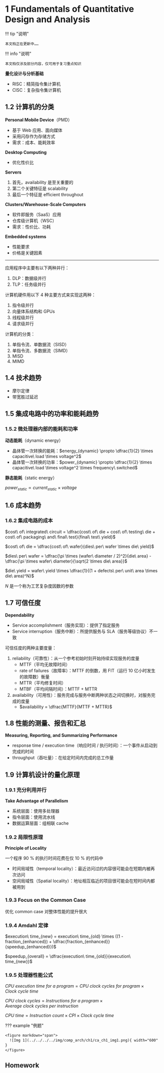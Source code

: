 # 1 Fundamentals of Quantitative Design and Analysis

!!! tip "说明"

    本文档正在更新中……

!!! info "说明"

    本文档仅涉及部分内容，仅可用于复习重点知识

**量化设计与分析基础**

<div>
<ul>
<li>RISC：精简指令集计算机</li>
<li>CISC：复杂指令集计算机</li>
</ul>
</div>

## 1.2 计算机的分类

**Personal Mobile Device**（PMD）

- 基于 Web 应用、面向媒体
- 采用闪存作为存储方式
- 需求：成本、能耗效率

**Desktop Computing**

- 优化性价比

**Servers**

1. 首先，availability 是至关重要的
2. 第二个关键特征是 scalability
3. 最后一个特征是 efficient throughout

**Clusters/Warehouse-Scale Computers**

- 软件即服务（SaaS）应用
- 仓库级计算机（WSC）
- 需求：性价比、功耗

**Embedded systems**

- 性能要求
- 价格是关键因素

---

应用程序中主要有以下两种并行：

1. DLP：数据级并行
2. TLP：任务级并行

计算机硬件用以下 4 种主要方式来实现这两种：

1. 指令级并行
2. 向量体系结构和 GPUs
3. 线程级并行
4. 请求级并行

计算机的分类：

1. 单指令流、单数据流（SISD）
2. 单指令流、多数据流（SIMD）
3. MISD
4. MIMD

## 1.4 技术趋势

- 摩尔定律
- 带宽胜过延迟

## 1.5 集成电路中的功率和能耗趋势

### 1.5.2 微处理器内部的能耗和功率

**动态能耗**（dynamic energy）

- 晶体管一次转换的能耗：$energy_{dynamic} \propto \dfrac{1}{2} \times capacitive\ load \times voltage^2$
- 晶体管一次转换的功率：$power_{dynamic} \propto \dfrac{1}{2} \times capacitive\ load \times voltage^2 \times frequency\ switched$

**静态能耗**（static energy）

$power_{static} \propto current_{static} \times voltage$

## 1.6 成本趋势

### 1.6.2 集成电路的成本

$cost\ of\ integrated\ circuit = \dfrac{cost\ of\ die + cost\ of\ testing\ die + cost\ of\ packaging\ and\ final\ test}{final\ test\ yield}$

$cost\ of\ die = \dfrac{cost\ of\ wafer}{dies\ per\ wafer \times die\ yield}$

$dies\ per\ wafer = \dfrac{\pi \times (wafer\ diameter / 2)^2}{die\ area} - \dfrac{\pi \times wafer\ diameter}{\sqrt{2 \times die\ area}}$

$die\ yield = wafer\ yield \times \dfrac{1}{(1 + defects\ per\ unit\ area \times die\ area)^N}$

$N$ 是一个称为工艺复杂度因数的参数

## 1.7 可信任度

**Dependability**

- Service accomplishment（服务实现）：提供了指定服务
- Service interruption（服务中断）：所提供服务与 SLA（服务等级协议）不一致

可信任度的两种主要度量：

1. reliability（可靠性）：从一个参考初始时刻开始持续实现服务的度量
    - MTTF（平均无故障时间）
    - rate of failures（故障率）：MTTF 的倒数，用 FIT（运行 10 亿小时发生的故障数）衡量
    - MTTR（平均修复时间）
    - MTBF（平均间隔时间）：MTTF + MTTR
2. availability（可用性）：服务完成与服务中断两种状态之间切换时，对服务完成的度量
    - $availability = \dfrac{MTTF}{MTTF + MTTR}$

## 1.8 性能的测量、报告和汇总

**Measuring, Reporting, and Summarizing Performance**

- response time / execution time（响应时间 / 执行时间）：一个事件从启动到完成的时间
- throughput（吞吐量）：在给定时间内完成的总工作量

## 1.9 计算机设计的量化原理

### 1.9.1 充分利用并行

**Take Advantage of Parallelism**

- 系统层面：使用多处理器
- 指令层面：使用流水线
- 数据运算层面：组相联 cache

### 1.9.2 局限性原理

**Principle of Locality**

一个程序 90 % 的执行时间花费在仅 10 % 的代码中

- 时间局域性（temporal locality）：最近访问过的内容很可能会在短期内被再次访问
- 空间局域性（Spatial locality）：地址相互临近的项目很可能会在短时间内都被用到

### 1.9.3 Focus on the Common Case

优化 common case 对整体性能的提升很大

### 1.9.4 Amdahl 定律

$execution\ time_{new} = execution\ time_{old} \times ((1 - fraction_{enhanced}) + \dfrac{fraction_{enhanced}}{speedup_{enhanced}})$

$speedup_{overall} = \dfrac{execution\ time_{old}}{execution\ time_{new}}$

### 1.9.5 处理器性能公式

$CPU\ execution\ time\ for\ a\ program = CPU\ clock\ cycles\ for\ program \times Clock\ cycle\ time$

$CPU\ clock\ cycles = Instructions\ for\ a\ program \times Average\ clock\ cycles\ per\ instruction$

$CPU\ time = Instruction\ count \times CPI \times Clock\ cycle\ time$

??? example "例题"

    <figure markdown="span">
      ![Img 1](../../../../img/comp_arch/ch1/ca_ch1_img1.png){ width="600" }
    </figure>

## Homework

<!-- ???+ question "课本 1.6"

    General-purpose processes are optimized for general-purpose computing. That is, they are optimized for behavior that is generally found across a large number of applications. However, once the domain is restricted somewhat, the behavior that is found across a large number of the target applications may be different from general-purpose applications. One such application is deep learning or neural networks. Deep learning can be applied to many different applications, but the fundamental building block of inference—using the learned information to make decisions—is the same across them all. Inference operations are largely parallel, so they are currently performed on graphics processing units, which are specialized more toward this type of computation, and not to inference in particular. In a quest for more performance per watt, Google has created a custom chip using tensor processing units to accelerate inference operations in deep learning.1 This approach can be used for speech recognition and image recognition, for example. This problem explores the trade-offs between this process, a general-purpose processor (Haswell E5-2699 v3) and a GPU (NVIDIA K80), in terms of performance and cooling. If heat is not removed from the computer efficiently, the fans will blow hot air back onto the computer, not cold air. Note: The differences are more than processor—on-chip memory and DRAMalso come into play. Therefore statistics are at a system level, not a chip level.

    <figure markdown="span">
      ![Img 2](../../../../img/comp_arch/ch1/ca_ch1_img2.png){ width="600" }
    </figure>

    a. If Google’s data center spends 70% of its time on workload A and 30% of its time on workload B when running GPUs, what is the speedup of the TPU system over the GPU system?<br/>
    b. If Google’s data center spends 70% of its time on workload A and 30% of its time on workload B when running GPUs, what percentage of Max IPS does it achieve for each of the three systems?<br/>
    c. Building on (b), assuming that the power scales linearly from idle to busy power as IPS grows from 0% to 100%, what is the performance per watt of the TPU system over the GPU system?<br/>
    d. If another data center spends 40% of its time on workload A, 10% of its time on workload B, and 50% of its time on workload C, what are the speedups of the GPU and TPU systems over the general-purpose system?<br/>
    e. A cooling door for a rack costs $4000 and dissipates 14 kW (into the room; additional cost is required to get it out of the room). How many Haswell-, NVIDIA-, or Tensor-based servers can you cool with one cooling door, assuming TDP in Figures 1.27 and 1.28?<br/>
    f. Typical server farms can dissipate a maximum of 200 Wper square foot. Given that a server rack requires 11 square feet (including front and back clearance), how many servers from part (e) can be placed on a single rack, and how many cooling doors are required?

    ??? success "答案"

        a

        TPU 相对于 GPU 在工作负载 A 上的加速比为 $\dfrac{225000}{13461} = 16.71$
        
        TPU 相对于 GPU 在工作负载 B 上的加速比为 $\dfrac{280000}{36465} = 7.68$
        
        总体加速比为 $0.7 \times 16.71 + 0.3 \times 7.68 = 14.00$
        
        所以是 14 倍

        ---
        
        b
        
        - TPU: $0.7 \times 0.8 + 0.3 \times 1 = 86\%$
        - GPU: $0.7 \times 0.37 + 0.3 \times 1 = 55.9\%$
        - Haswell: $0.7 \times 0.42 + 0.3 \times 1 = 59.4\%$
        
        ---
        
        c
        
        TPU 和 GPU 的功率消耗
        
        - TPU: $power = 290 + (384 - 290) \times 0.86 = 370.84\ W$
        - GPU: $power = 357 + (991 - 357) \times 0.559= 711.41\ W$
        
        计算 performance per matt
        
        - TPU: $\dfrac{0.86}{370.84} = 0.23\%$
        - GPU: $\dfrac{0.559}{711.41} = 0.079\%$
        
        所以 TPU 相对 GPU 的 performance per matt 比为 $\dfrac{0.23}{0.079} = 2.91$
        
        ---
        
        d
        
        - GPU: $0.4 \times \dfrac{13461}{5482} + 0.1 \times \dfrac{36465}{13194} + 0.5 \times \dfrac{15000}{12000} = 1.88$
        - TPU: $0.4 \times \dfrac{225000}{5482} + 0.1 \times \dfrac{280000}{13194} + 0.5 \times \dfrac{2000}{12000} = 18.62$
        
        ---
        
        e
        
        - Haswell: $\lfloor\dfrac{14000}{504}\rfloor = 27$
        - TPU: $\lfloor\dfrac{14000}{861}\rfloor = 16$
        - GPU: $\lfloor\dfrac{14000}{1838}\rfloor = 7$
        
        ---
        
        f
        
        每个机架的散热能力：$200 \times 11 = 2200\ W$
        
        - Haswell: $\lfloor\dfrac{2200}{504}\rfloor = 4$
        - TPU: $\lfloor\dfrac{2200}{861}\rfloor = 2$
        - GPU: $\lfloor\dfrac{2200}{1838}\rfloor = 1$
        
        都只需要 1 个 cooling doors

???+ question "课本 1.9"

    Server farms such as Google and Yahoo! provide enough compute capacity for the highest request rate of the day. Imagine that most of the time these servers operate at only 60% capacity. Assume further that the power does not scale linearly with the load; that is, when the servers are operating at 60% capacity, they consume 90% of maximum power. The servers could be turned off, but they would take too long to restart in response to more load. A new system has been proposed that allows for a quick restart but requires 20% of the maximum power while in this “barely alive” state.

    a. How much power savings would be achieved by turning off 60% of the servers?<br/>
    b. How much power savings would be achieved by placing 60% of the servers in the “barely alive” state?<br/>
    c. How much power savings would be achieved by reducing the voltage by 20% and frequency by 40%?<br/>
    d. How much power savings would be achieved by placing 30% of the servers in the “barely alive” state and 30% off?

    ??? success "答案"

        a

        假设总共有 N 台服务器，每台服务器的最大功率为 1
        
        原来的总功率消耗：$0.9N$
        
        关闭 60% 后的总功率消耗：$0.4N\times0.9 = 0.36N$
        
        功率节省：$0.9N - 0.36N = 0.54N$

        ---
        
        b
        
        假设总共有 N 台服务器，每台服务器的最大功率为 1
        
        原来的总功率消耗：$0.9N$
        
        转换 60% 后的总功率消耗：$0.4N\times0.9 + 0.6N \times 0.2 = 0.48N$
        
        功率节省：$0.9N - 0.48N = 0.42N$

        ---
        
        c
        
        假设总共有 N 台服务器，每台服务器的最大功率为 1
        
        原来的总功率消耗：$P$
        
        现在的总功率消耗：$P \times 0.8^2 \times 0.6 = 0.384 P$
        
        功率节省比率：$\dfrac{P - 0.384P}{P} = 61.6\%$

        ---
        
        d
        
        假设总共有 N 台服务器，每台服务器的最大功率为 1
        
        原来的总功率消耗：$0.9N$
        
        现在的总功率消耗：$0.4N \times 0.9 + 0.3N \times 0.2 = 0.42N$
        
        功率节省：$0.9N - 0.42N = 0.48N$

???+ question "课本 1.11"

    In a server farm such as that used by Amazon or eBay, a single failure does not cause the entire system to crash. Instead, it will reduce the number of requests that can be satisfied at any one time.

    <figure markdown="span">
      ![Img 3](../../../../img/comp_arch/ch1/ca_ch1_img3.png){ width="600" }
    </figure>

    a. If a company has 10,000 computers, each with an MTTF of 35 days, and it experiences catastrophic failure only if 1/3 of the computers fail, what is the MTTF for the system?<br/>
    b. If it costs an extra $1000, per computer, to double the MTTF, would this be a good business decision? Show your work.<br/>
    c. Figure 1.3 shows, on average, the cost of downtimes, assuming that the cost is equal at all times of the year. For retailers, however, the Christmas season is the most profitable (and therefore the most costly time to lose sales). If a catalog sales center has twice as much traffic in the fourth quarter as every other quarter, what is the average cost of downtime per hour during the fourth quarter and the rest of the year?

    ??? success "答案"

        a

        每个计算机的故障率：$\dfrac{1}{MTTF} = \dfrac{1}{35} /day$
        
        系统的故障率：$\dfrac{10000}{3} \times \dfrac{1}{35} = \dfrac{2000}{21}$
        
        系统的 MTTF：$\dfrac{21}{2000} = 0.0105\ day = 0.252\ hour$

        ---
        
        b
        
        每个计算机的故障率：$\dfrac{1}{70}/day$
        
        系统的故障率：$\dfrac{10000}{3} \times \dfrac{1}{70} = \dfrac{1000}{21}$
        
        系统的 MTTF：$\dfrac{21}{1000} = 0.021\ day = 0.504\ hour$
        
        需要额外花费的成本：$1000 \times 10000 = 10^7\ dollar$ 
        
        假设每次系统故障导致的损失为 L，每年预期的故障次数为：
        
        - 原来的：$\dfrac{365\times24}{0.252\ hour} = 34762\ times$
        - 现在的：$\dfrac{365\times24}{0.504\ hour} = 17381\ times$
        - 减少的次数：$34762 - 17381 = 17381\ times$
        
        如果每次故障的损失 L 满足：

        $$
        17381 \times L > 10^7\\
        L > \dfrac{10^7}{17381} = 575\ dollar
        $$

        那么花费 10000000 是值得的，否则不值得（花费的钱比减少故障损失的钱多，不如不花）

        ---
        
        c
        
        $\dfrac{2 \times 650000 + 3 \times 650000}{5} = 650000\ \$$

???+ question "课本 1.12"

    In this exercise, assume that we are considering enhancing a quad-core machine by adding encryption hardware to it. When computing encryption operations, it is 20 times faster than the normal mode of execution. We will define percentage of encryption as the percentage of time in the original execution that is spent performing encryption operations. The specialized hardware increases power consumption by 2%.

    a. Draw a graph that plots the speedup as a percentage of the computation spent performing encryption. Label the y-axis “Net speedup” and label the x-axis “Percent encryption.”<br/>
    b. With what percentage of encryption will adding encryption hardware result in a speedup of 2?<br/>
    c. What percentage of time in the new execution will be spent on encryption operations if a speedup of 2 is achieved?<br/>
    d. Suppose you have measured the percentage of encryption to be 50%. The hardware design group estimates it can speed up the encryption hardware even more with significant additional investment. You wonder whether adding a second unit in order to support parallel encryption operations would be more useful. Imagine that in the original program, 90% of the encryption operations could be performed in parallel. What is the speedup of providing two or four encryption units, assuming that the parallelization allowed is limited to the number of encryption units?

    ??? success "答案"

        a

        设加密百分比为 $x$，其他则为 $1-x$，设当 $x=0$ 时，执行时间 $T = t$，那么
        
        $T = t(1-x+\dfrac{x}{20})$
        
        $Net\ Speedup = \dfrac{1}{1-x+\dfrac{x}{20}} = \dfrac{1}{1 - 0.95x}$
        
        <figure markdown="span">
          ![Img 4](../../../../img/comp_arch/ch1/ca_ch1_img4.png){ width="600" }
        </figure>

        ---
        
        b
        
        令 $T = 2$，解得 $x = 52.63\%$

        ---
        
        c
        
        设原始执行的总时间为 1，原始执行加密操作的时间为 $P = 0.5263$，新执行加密操作时间为 $\dfrac{P}{20}$，新执行的总时间为 $\dfrac{1}{2}$，所以占比为 $\dfrac{\dfrac{P}{20}}{\dfrac{1}{2}} = 5.26\%$

        ---
        
        d
        
        - 1 个：$Speedup = \dfrac{1}{0.5 + \dfrac{0.5}{20}} = 1.905$
        - 2 个：$Speedup = \dfrac{1}{0.5 + \dfrac{0.5 \times 0.1}{20} + \dfrac{0.5 \times 0.9}{2 \times 20}} = 1.946$
        - 4 个：$Speedup = \dfrac{1}{0.5 + \dfrac{0.5 \times 0.1}{20} + \dfrac{0.5 \times 0.9}{4 \times 20}} = 1.968$

???+ question "课本 1.14"

    When making changes to optimize part of a processor, it is often the case that speeding up one type of instruction comes at the cost of slowing down something else. For example, if we put in a complicated fast floating-point unit, that takes space, and something might have to be moved farther away from the middle to accommodate it, adding an extra cycle in delay to reach that unit. The basic Amdahl’s Law equation does not take into account this trade-off.

    a. If the new fast floating-point unit speeds up floating-point operations by, on average, 2x, and floating-point operations take 20% of the original program’s execution time, what is the overall speedup (ignoring the penalty to any other instructions)?<br/>
    b. Now assume that speeding up the floating-point unit slowed down data cache accesses, resulting in a 1.5x slowdown (or 2/3 speedup). Data cache accesses consume 10% of the execution time. What is the overall speedup now?<br/>
    c. After implementing the new floating-point operations, what percentage of execution time is spent on floating-point operations? What percentage is spent on data cache accesses?

    ??? success "答案"

        a

        $Speedup = \dfrac{1}{0.8 + \dfrac{0.2}{2}} = 1.11$

        ---
        
        b
        
        $Speedup = \dfrac{1}{0.7 + \dfrac{0.2}{2} + 0.1 \times 1.5} = 1.05$

        ---
        
        c
        
        设原来总执行时间为 1，新的 floating-point operations 时间为 $\dfrac{0.2}{2} = 0.1$，新的 data cache accesses 时间为 $0.1 \times 1.5 = 0.15$，新的执行时间为 $0.7 + 0.1 + 0.15 = 0.95$那么占比为
        
        - FP：$\dfrac{0.1}{0.95} = 10.53\%$
        - DC：$\dfrac{0.15}{0.95} = 15.79\%$
  
???+ question "课本 1.15"

    Your company has just bought a new 22-core processor, and you have been tasked with optimizing your software for this processor. You will run four applications on this system, but the resource requirements are not equal. Assume the system and application characteristics listed in Table 1.1.

    <figure markdown="span">
      ![Img 5](../../../../img/comp_arch/ch1/ca_ch1_img5.png){ width="600" }
    </figure>

    The percentage of resources of assuming they are all run in serial. Assume that when you parallelize a portion of the program by X, the speedup for that portion is X.

    a. How much speedup would result from running application A on the entire 22-core processor, as compared to running it serially?<br/>
    b. How much speedup would result from running application D on the entire 22-core processor, as compared to running it serially?<br/>
    c. Given that application A requires 41% of the resources, if we statically assign it 41% of the cores, what is the overall speedup if A is run parallelized but everything else is run serially?<br/>
    d. What is the overall speedup if all four applications are statically assigned some of the cores, relative to their percentage of resource needs, and all run parallelized?<br/>
    e. Given acceleration through parallelization, what new percentage of the resources are the applications receiving, considering only active time on their statically-assigned cores?

    ??? success "答案"

        a

        $\dfrac{1}{0.5 + \dfrac{0.5}{22}} = 1.91$

        ---
        
        b
        
        $\dfrac{1}{0.1 + \dfrac{0.9}{22}} = 7.10$

        ---
        
        c
        
        为应用程序 A 分配的核的个数：$22 \times 0.41 = 9$
        
        $\dfrac{1}{0.59 + 0.41 \times 0.5 + \dfrac{0.41 \times 0.5}{9} } = 1.22$

        ---
        
        d
        
        为应用程序分配的核的个数
        
        - A：9
        - B：$22 \times 0.27 = 6$
        - C：$22 \times 0.18 = 4$
        - D：$22 \times 0.14 = 3$
        
        $\dfrac{1}{0.41 \times 0.5 + \dfrac{0.41 \times 0.5}{9} + 0.27 \times 0.2 + \dfrac{0.27 \times 0.8}{6} + 0.18 \times 0.4 + \dfrac{0.18 \times 0.6}{4} + 0.14 \times 0.1 + \dfrac{0.14 \times 0.9}{3}} = 2.12$ 

        ---
        
        e
        
        每个应用程序的加速比
        
        - A：$\dfrac{1}{0.5 + \dfrac{0.5}{9}} = 1.8$
        - B：$\dfrac{1}{0.2 + \dfrac{0.8}{6}} = 3$
        - C：$\dfrac{1}{0.4 + \dfrac{0.6}{4}} = 1.82$
        - D：$\dfrac{1}{0.1 + \dfrac{0.9}{3}} = 2.5$
        
        每个应用程序的实际资源
        
        - A：$\dfrac{0.41}{1.8} = 0.228$
        - B：$\dfrac{0.27}{3} = 0.09$
        - C：$\dfrac{0.18}{1.82} = 0.099$
        - D：$\dfrac{0.14}{2.5} = 0.056$
        
        总实际资源：$0.228 + 0.09+ 0.099 + 0.056 = 0.473$
        
        每个应用程序的实际资源百分比
        
        - A：$\dfrac{0.228}{0.473} = 48.20\%$
        - B：$\dfrac{0.09}{0.473} = 19.03\%$
        - C：$\dfrac{0.099}{0.473} = 20.93\%$
        - D：$\dfrac{0.056}{0.473} = 11.84\%$ -->
